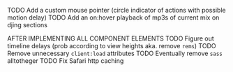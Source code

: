 TODO Add a custom mouse pointer (circle indicator of actions with possible motion delay)
TODO Add an on:hover playback of mp3s of current mix on djing sections

AFTER IMPLEMENTING ALL COMPONENT ELEMENTS
TODO Figure out timeline delays (prob according to view heights aka. remove `rems`)
TODO Remove unnecessary `client:load` attributes
TODO Eventually remove `sass` alltotheger
TODO Fix Safari http caching

